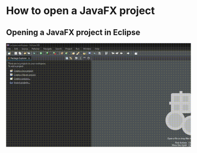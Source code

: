 # How to open a JavaFX project
## Opening a JavaFX project in Eclipse
![Eclipse Step 1](https://github.com/iandkim229-tamu/how_to_open_a_javafx_project/blob/main/Resources/eclipse_step1.gif)
